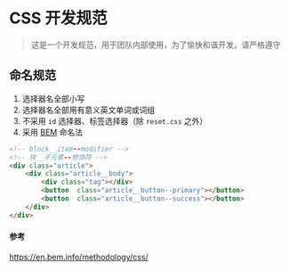 # CSS 开发规范
> 这是一个开发规范，用于团队内部使用，为了愉快和谐开发，请严格遵守

## 命名规范
1. 选择器名全部小写
1. 选择器名全部用有意义英文单词或词组
1. 不采用 `id` 选择器、标签选择器（除 `reset.css` 之外）
1. 采用 [BEM](https://en.bem.info/methodology/css/) 命名法
```html
<!-- block__item--modifier -->
<!-- 块__子元素--修饰符 -->
<div class="article">
    <div class="article__body">
        <div class="tag"></div>
        <button  class="article__button--primary"></button>
        <button  class="article__button--success"></button>
    </div>
</div>
```

#### 参考 

https://en.bem.info/methodology/css/  